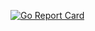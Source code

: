 [![Go Report Card](https://goreportcard.com/badge/github.com/fgrid/iso20022/isogen)](https://goreportcard.com/report/github.com/fgrid/iso20022/isogen)
